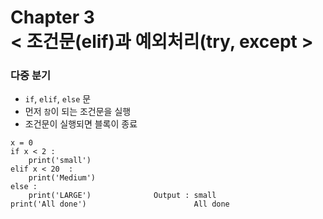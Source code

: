 Chapter 3<br/>
< 조건문(elif)과 예외처리(try, except >
=====================


### 다중 분기
- `if`, `elif`, `else` 문
- 먼저 `참`이 되는 조건문을 실행
- 조건문이 실행되면 블록이 종료
```
x = 0
if x < 2 :
    print('small')
elif x < 20  :
    print('Medium')
else :
    print('LARGE')              Output : small
print('All done')                        All done
```
